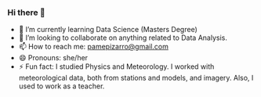 ### Hi there 👋
- 🌱 I’m currently learning Data Science (Masters Degree)
- 👯 I’m looking to collaborate on anything related to Data Analysis.
- 📫 How to reach me: pamepizarro@gmail.com
- 😄 Pronouns: she/her
- ⚡ Fun fact: I studied Physics and Meteorology. I worked with meteorological data, both from stations and models, and imagery. Also, I used to work as a teacher.
  
<!--
**pamepizarro/pamepizarro** is a ✨ _special_ ✨ repository because its `README.md` (this file) appears on your GitHub profile.

Here are some ideas to get you started:


-->
